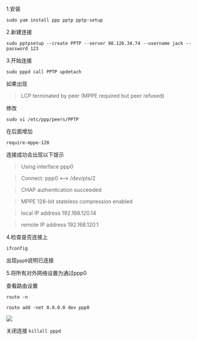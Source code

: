 1.安装

`sudo yum install ppp pptp pptp-setup`

2.新建连接

`sudo pptpsetup --create PPTP --server 98.126.34.74 --username jack --password 123`

3.开始连接

`sudo pppd call PPTP updetach`

如果出现

>LCP terminated by peer (MPPE required but peer refused)

修改

`sudo vi /etc/ppp/peers/PPTP`

在后面增加

`require-mppe-128`

连接成功会出现以下提示

>Using interface ppp0

>Connect: ppp0 <--> /dev/pts/2

>CHAP authentication succeeded

>MPPE 128-bit stateless compression enabled

>local  IP address 192.168.120.14

>remote IP address 192.168.120.1


4.检查是否连接上

`ifconfig`

出现`ppp0`说明已连接

5.将所有对外网络设置为通过ppp0

查看路由设置

`route -n`

`route add -net 0.0.0.0 dev ppp0`

![](http://7xqhly.com1.z0.glb.clouddn.com/Screenshot%20from%202016-04-08%2006:03:42.png)

关闭连接
`killall pppd`




